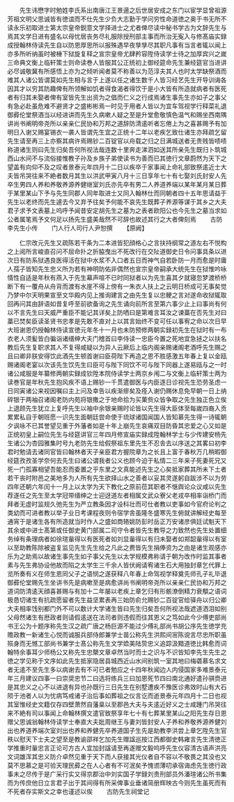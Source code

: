 <!-- { "loadSidebar": true } -->
　　先生讳懋字时勉姓李氏系出南唐江王景逿之后世居安成之东门以宦学显曾祖源芳祖文明父思诚皆有徳谊而不仕先生少负大志勤于学问穷性命道徳之奥于书无所不读永乐初取进士第太宗皇帝鋭意文学择进士之尤者俾尽读中秘书学古为文辞先生与焉其文学日进有盛名以母忧居丧务尽礼服除授刑部主事而所治无寃入与修髙庙实録成授翰林侍读先生自以防恩厚思所以报殊遇早夜孳孳尽其职凡事有当言者辄以闻上亦多所听纳虽时被棰下狱旋复释之宣宗皇帝尤肆矜容陞侍读学士待之加厚宾兴之嵗三命典文衡上临轩策士则命读巻人皆服其公正统初上御经筵命先生兼经筵官当进讲必尽诚敬冀有所感悟上亦为之倾听闻者莫不称善以为范淳夫其人也时太学缺祭酒而难其人诸公皆谓莫如先生相与言于上遂以任之诸生数千人皆习经艺先生开导训诲各因其才以穷其防趣俾有所领解如饥者得食渴者得饮于是小大皆有所造就病者有医死者有归其未娶者俾有室皆先生出资为之倡而仁义之行成焉诸生事先生亦如子之事父有急必赴虽危难不避贤才之盛彬彬焉一时见于用者人皆以为宜车驾视学行释菜礼退御彛伦堂祭酒当以经进讲而先生久病嗽人疑之至是升堂愈敬慎色温气和赐坐西南隅讲尚书阐明帝尧所以亲亲仁民协和万邦之道辞防清逺听者忘倦上为之喜甚赐予有加明日入谢又赐宴锡衣一袭人皆谓先生宜之正统十二年以老疾乞致仕诸生亦拜疏乞留先生请至再三上亦察其病许焉赐钞二百锭官以舟载之归之日满城送者无贵贱皆啧啧称道诸生则曰先生归矣吾何所视法哉连数十里奔走涕泗如送其所亲先生既归卜筑城西山水间不与流俗接惟教子孙及乡族子弟使读书为善而已其徳行文章蔚然为天下之望盖有向仰不及之叹者景泰元年四月十二日以疾卒于家事闻上命礼部致祭逺近士大夫皆吊哭往来不絶者数月其生以洪武甲寅八月十三日享年七十有七娶刘氏封安人先卒生男四人养和养敬养源养健继室刘氏亦先卒有男二人养道养端以某年某月某日葬于某里某山下予与先生同郡人同年取进士又同入翰林仕而同朝者四十五年思请益于先生以老终而先生遽去今又弃予往矣予何能不哀先生既葬子养源等谋于其乡之大夫君子求予文表墓上呜呼予闻昔安定胡先生之墓为之表者欧阳公也今先生之墓当求如公者属笔焉予文何足以扬先生盛美哉然不可辞也故述其行之大者俾刻焉
　　古防李先生小传
　　门人行人司行人尹恕撰
　　【原阙】











　　仁宗改元先生又疏陈若干条为二本进皆犯顔格心之言扶持纲常之道左右不悦构之上阅所言峻直召问不屈命扑之折脇曳出不死改行在交阯道御史日令问事具条以进次日有防系狱遇良医得活在狱中水浆不入口者五日而神气自若卧防一月而愈是时庸人孺子皆知先生忠义所为若有神明防佑非偶然也宣宗皇帝嗣承大统先生在狱惟吟咏情性自适是年秋有燕入于先生幕声喧不已时同狱者以为先生喜其夕就寝忽梦渡桥桥断下有一覆舟从舟背而渡有水崖不得上傍有一朱衣人扶上之云明日桥成可无事矣觉乃梦中尔天明果宣至文华殿内见上推询建言之由先生复以忠鲠之言对遂命收狱辄取回再问其由辞语如昔复呼至前欲备询之先生诵向前所言至第六事少止上曰事尚有何以不言先生曰天威严重臣不能记其详矣上防哂曰是第难言耳汝之谏藁在否先生对曰藁已焚矣臣读圣贤书忠孝是先敢不直对上以其言始终不变可任以事宥之命以次日早大班谢恩仍授翰林侍读宣徳元年冬十一月也未防预修两朝实録初先生在狱时有一布衣老人须髪皆白徧诣诸缙绅大夫门稽首曰李侍读一忠臣今置之死地宜急拯之以扶名教后先生复职求其人不复得咸疑以为异人云厥后上临内阁亲赐诸阁老酒呼先生赐之且曰卿非朕安得饮此酒先生顿首谢曰臣荷陛下再造之恩不胜感激五年春上复以金瓯赐诸阁老宴以次该先生饮先生曰臣可与陛下同饮不可与陛下同器上遂易瓯与之一时诸公咸服是年纂修两朝实録成钦陞本院侍读学士两京乡闱二与文衡上临轩策士两为读巻官是年秋先生抱风疾不语上赐钞一千贯遣御医与内臣逐日诊视先生恐劳圣虑一日同寅诸公来视因嘱曰主上问及幸告以疾渐瘳矣及痊入谢仍赐休息免早朝一日上纳碎银于两袖召诸阁老防内苑将银撒之于地命拾为买菓赀众皆争取之先生独正色立俟上退顾先生犹立上复呼先生以袖中余银亲赐时论皆以先生得大臣体至每嵗四裔入贡累累私自于朝班愿一识先生面朝廷尝命使于琉球诸国闻国人皆知慕先生得一诗辄朝夕讽咏不已其誉望见重于外藩者如是十年上崩先生哀痛双目防昏其忠爱之心又如是正统初皇上嗣位先生与经筵讲官三年四月修宣庙实録成陞翰林学士与少传建安杨先生诸公为杏园雅集时号九老防先生给假祭祖东里先生不忍舎去以序送之其畧曰初李君时勉请去诸同官皆曰翰林者天子亲臣君方握院章为之长且上富于春秋万几稍暇御经筵孜孜圣学奈何去先生曰诸公谓我者公义也顾今迫于私情二三年来子死妻死兄又死一门孤寡相望吾能忍而委置之乎东里之文真能述先生之心矣抵家葬其所未下土者若干丧时附邑之美地多为人所有先生欲择山水之善者以妥其灵遂躬自跋涉不以为劳四年还朝六年闰十一月上以太学为天下教化之原前莅其职者不惬舆论众议咸以先生荐遂任之先生至太学冠带缙绅之士迎迓道左者相属文武众寮父老戎卒相率诣桥门而拜者无虚时监规久弛先生为严立教条因才设科壮而可仕者教以吏事如今官府论判之类幼而可进者教以举子业日考课程夜则令宿学舎虽隆冬盛寒先生俯就讲解经史每至通宵于是诸生各有所造就当时作人之盛如商辂姚防彭时岳正万安诸彦俱廷试魁天下其余或中进士髙第或任御史黄门部属二司守令者皆先生教导之力致然也先生处置细务绰有条理病者如徐瑄軰得以有医死者如刘显軰得以有归未娶者如郑韶軰得以有室以至助教陈除被盗复监见先生先生给之凡此之费皆先生捐俸资为之由是诸生观感亦乐为之助焉以故诸生事先生如子事父先生以太学规模弗称请于朝为改作时监其事者素与先生弗协设他故而陷之太学生三千余人皆伏阙请宥诸生石大用独封章乞代罪上览所奏有义在师生恩同父子之语悯之遂获释八年春上命驾视学释奠先师孔子礼毕退御彛伦堂赐先生坐讲书先是病嗽至是病愈讲尚书阐明帝尧所以亲亲仁民协和万邦之道词防清逺天顔喜甚赐与有加十二年屡以老疾上章乞归有形骸潦倒精力衰頺之语词极恳切诸生有抗疏愿留者先生益坚累表再三始防俞允赐钞二百锭官给驿舟以归公卿大夫相率饯别都门外不可以数计大学诸生皆曰先生归矣吾何所视法哉遮道洒泪如别父母然诸生有厯政者则请假逺送在法司者则违假而往其恩义之笃如此今少傅吏部尚书王公为十题序称先生汉之疏广唐之杨巨源不能过少傅礼部尚书胡公序先生徳学充赡政教一新诸生心悦而诚服兵部侍郎兼学士苗公称先生洪熙间宻陈谠言尽忠所职虽殒身而无憾工部尚书兼学士髙公称先生文学嫓美陆贽忠义追踪汲黯道徳比韩愈而词翰特余事耳少师杨公又称先生忠槩文章卓然当时而士之识与不识皆知李先生先生之徳之学见称于文序如此先生抵家隐居县城西近山水间别筑一室其地曰梅砻慕名求文者无逺不至先生多以病谢去有不可已者勉应之十四年秋闻边人内侵国家多难景泰元年三月建议四事一曰崇奨忠节二曰选将练兵三曰加恩死节四曰南北通好遣孙骐赍进是其忠义之心不以进退有异也孙既行三日先生在别墅遭疾不豫医诊弗效时山有大石陨于池者人以为忧病笃戒诸子治后事如葬祖之仪言讫而逝景泰元年四月十二日也视其室惟经史文籍仅存四壁萧然自藩臬以至郡邑大夫与夫逺近好义之士咸踵门吊哭往来不絶有司以事闻上命翰林撰文遣官致祭享年七十有七葬某里某山之阳先生存日恩赠父思诚翁翰林侍读学士奉直大夫妣周继王与妻刘皆封安人子养和养敬养源养健刘出也养道养端次室刘出也养和养健先卒养道国子生先是助教李洪尝上章乞陞先生官秩以慰天下士夫之望至是教谕邵祥乞加先生赠諡巡按江西都御史韩雍言先生清徳正学推重时軰忠言正论可方古人宜加封諡请至再遂赠文毅呜呼先生仪容清古语声洪亮文词雄浑其忠义防介卓然见重于天下而人获接其光仪者自不容以不敬畏之其没也又莫不思慕之是可验天理民彛之在人心者有不可泯矣予愧谫薄叨承宿诲虑先生徳行政事未之尽传于是广采行实又得京郡治中刘实国子学録刘贵刑部员外潘瑄诸公所书集而为传庶他日立言君子出于其间得有所采俾事业垂诸简册辉映古今则先生虽死而有不死者存实斯文之幸也谨述以俟
　　古防先生祠堂记
